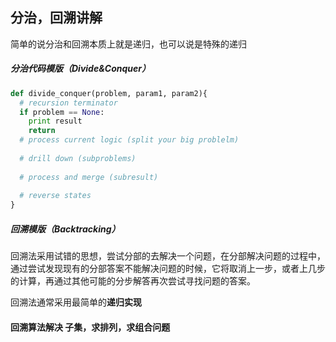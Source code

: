 ## 分治，回溯讲解

简单的说分治和回溯本质上就是递归，也可以说是特殊的递归

##### 分治代码模版（Divide&Conquer）

```python
def divide_conquer(problem, param1, param2){
  # recursion terminator
  if problem == None:
  	print result
  	return 
  # process current logic (split your big problelm)
  
  # drill down (subproblems)
  
  # process	and merge (subresult)
  
  # reverse states
}
```

##### 回溯模版（Backtracking）

回溯法采用试错的思想，尝试分部的去解决一个问题，在分部解决问题的过程中，通过尝试发现现有的分部答案不能解决问题的时候，它将取消上一步，或者上几步的计算，再通过其他可能的分步解答再次尝试寻找问题的答案。

回溯法通常采用最简单的**递归实现**

#### 回溯算法解决 子集，求排列，求组合问题

